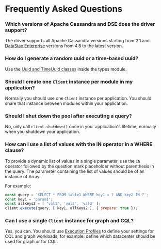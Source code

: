 # Frequently Asked Questions

### Which versions of Apache Cassandra and DSE does the driver support?

The driver supports all Apache Cassandra versions starting from 2.1 and [DataStax Enterprise][dse] versions
from 4.8 to the latest version.

### How do I generate a random uuid or a time-based uuid?

Use the [Uuid and TimeUuid classes](../features/datatypes/uuids) inside the types module.

### Should I create one `Client` instance per module in my application?

Normally you should use one `Client` instance per application. You should share that instance between modules within
your application.

### Should I shut down the pool after executing a query?

No, only call `client.shutdown()` once in your application's lifetime, normally when you shutdown your application.

### How can I use a list of values with the IN operator in a WHERE clause?

To provide a dynamic list of values in a single parameter, use the `IN` operator followed by the question mark
placeholder without parenthesis in the query. The parameter containing the list of values should be of an instance of
Array.

For example:

```javascript
const query = 'SELECT * FROM table1 WHERE key1 = ? AND key2 IN ?';
const key1 = 'param1';
const allKeys2 = [ 'val1', 'val2', 'val3' ];
client.execute(query, [ key1, allKeys2 ], { prepare: true });
```

### Can I use a single `Client` instance for graph and CQL?

Yes, you can. You should use [Execution Profiles](../features/execution-profiles/) to define your settings for CQL and
graph workloads, for example: define which datacenter should be used for graph or for CQL.

[dse]: http://www.datastax.com/products/datastax-enterprise
